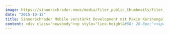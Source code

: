 ```yaml
---
image: https://sinnerschrader.news/media/filer_public_thumbnails/filer_public/d5/e4/d5e4ee42-d2df-459d-8823-8bdbc6dcc575/150929_pmhero_maximkershengolts.jpg__480x288_q85_crop_subsampling-2_upscale.jpg
date: "2015-10-12"
title: SinnerSchrader Mobile verstärkt Development mit Maxim Kershengolts
content: <div class="newsbody"><p style="line-height&#58; 20.8px;"><span class="s1">Wir heißen Maxim als neuen iOS Developer herzlich Willkommen bei SinnerSchrader Mobile. Dazu haben wir dem gebürtigen Ukrainer ein paar Fragen gestellt&#58;</span></p><h3 class="txt__leftalign" style="line-height&#58; 20.8px;"></h3><h3 class="txt__leftalign" style="line-height&#58; 20.8px;"><span class="s1">Two sentences about yourself!</span></h3><p class="p1"><span class="s1">Life is motion. So I can’t imagine myself without getting new experience, new impressions, new feelings, without doing something never done before.</span></p><h3 class="txt__leftalign"></h3><h3 class="txt__leftalign"><span class="s1">Why did you move to Berlin?</span></h3><p class="p1"><span class="s1">Germany and Berlin in particular is considered to be a scientific and technological center of Europe. So I believe that for a technical specialist every road leads to Berlin.</span></p><h3 class="txt__leftalign"><span class="s1"></span></h3><h3 class="txt__leftalign"><span class="s1">What will you do in 30 years?</span></h3><p class="p1"><span class="s1">If you want to make god laugh, tell him about your plans.</span></p><h3 class="txt__leftalign"></h3><h3 class="txt__leftalign"><span class="s1">Why do you want to work with apps?</span></h3><p class="p1"><span class="s1">App development is the most efficient compromise between science and art.</span></p><h3 class="txt__leftalign"></h3><h3 class="txt__leftalign"><span class="s1">Complete the sentence&#58; Without mobile..?</span></h3><p class="p1"><span class="s1">People would have to go everywhere with a huge backpacks carrying a PC, photo and video cameras, a game console, a boombox, a notepad with a pen, and still looking for a stationary phone every time a call needs to be made.</span></p><h3 class="txt__leftalign"></h3><h3 class="txt__leftalign"><span class="s1">And without coffee..?</span></h3><p class="p1"><span class="s1">There would be no code. That’s it. </span></p><h3 class="txt__leftalign"></h3><h3 class="txt__leftalign"><span class="s1">What is your motto?</span></h3><p class="p1"><span class="s1">You miss 100% of the shots you don't take. </span></p><h3 class="txt__leftalign"></h3><h3 class="txt__leftalign"><span class="s1">The last movie I have seen..</span></h3><p class="p1"><span class="s1">was not worth of wasting 2 hours. Even though </span><span class="s2">Schwarzenegger was playing.</span></p><h3 class="txt__leftalign"><span class="s1"></span></h3><h3 class="txt__leftalign"><span class="s1">What is you favorite song? </span></h3><p class="p1"><span class="s1">Haven't found it yet.</span></p><h3 class="txt__leftalign"><span class="s1"></span></h3><h3 class="txt__leftalign"><span class="s1">What was your first job?</span></h3><p class="p1"><span class="s1">Software developer, just as the rest of them.</span></p><h3 class="txt__leftalign"><span class="s1"></span></h3><h3 class="txt__leftalign"><span class="s1">How do you start a day?</span></h3><p class="p1"><span class="s1">With a cup of coffee. But my smartphone comes first.</span></p><h3 class="txt__leftalign"><span class="s1"></span></h3><h3 class="txt__leftalign"><span class="s1">Do you have an idol?</span></h3><p class="p1"><span class="s1">No.</span></p><h3 class="txt__leftalign"><span class="s1"></span></h3><h3 class="txt__leftalign"><span class="s1">Do you have any hobbies?</span></h3><p class="p1"><span class="s1">Numismatics, playing piano, table tennis.</span></p><h3 class="txt__leftalign"><span class="s1"></span></h3><h3 class="txt__leftalign"><span class="s1">When I´m on holidays, I…</span></h3><p class="p1"><span class="s1">can’t feel my feet because of full day walks watching around.</span></p><h3 class="txt__leftalign"></h3><h3 class="txt__leftalign"><span class="s1">What is your favorite app? </span></h3><p class="p1"><span class="s1">My favorite app is simple, but functional. Professional, but user-friendly. Having nice UI and is extremely popular. And I have yet to create it.</span></p></div>
---
```

